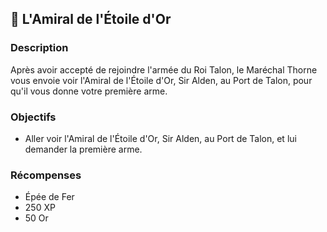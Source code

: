## 📜 L'Amiral de l'Étoile d'Or

### Description

Après avoir accepté de rejoindre l'armée du Roi Talon, le Maréchal Thorne vous envoie voir l'Amiral de l'Étoile d'Or, Sir Alden, au Port de Talon, pour qu'il vous donne votre première arme.

### Objectifs

- Aller voir l'Amiral de l'Étoile d'Or, Sir Alden, au Port de Talon, et lui demander la première arme.

### Récompenses

- Épée de Fer
- 250 XP
- 50 Or
